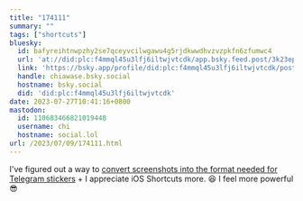 ```yaml
---
title: "174111"
summary: ""
tags: ["shortcuts"]
bluesky:
  id: bafyreihtnwpzhy2se7qceyvcilwgawu4g5rjdkwwdhvzvzpkfn6zfumwc4
  url: 'at://did:plc:f4mmql45u3lfj6iltwjvtcdk/app.bsky.feed.post/3k23eper2342x'
  link: 'https://bsky.app/profile/did:plc:f4mmql45u3lfj6iltwjvtcdk/post/3k23eper2342x'
  handle: chiawase.bsky.social
  hostname: bsky.social
  did: 'did:plc:f4mmql45u3lfj6iltwjvtcdk'
date: 2023-07-27T10:41:16+0800
mastodon:
  id: 110683466821019448
  username: chi
  hostname: social.lol
url: /2023/07/09/174111.html
---
```


I've figured out a way to [convert screenshots into the format needed for Telegram stickers](https://www.icloud.com/shortcuts/9621d679ccfb490fa88d34134a97e6ba) + I appreciate iOS Shortcuts more. 😆 I feel more powerful 😎
